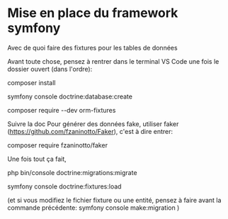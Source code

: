 # Mise en place du framework symfony

Avec de quoi faire des fixtures pour les tables de données

Avant toute chose, pensez à rentrer dans le terminal VS Code une fois le dossier ouvert (dans l'ordre):

composer install

symfony console doctrine:database:create

composer require --dev orm-fixtures

Suivre la doc Pour générer des données fake, utiliser faker (<https://github.com/fzaninotto/Faker>), c'est à dire entrer:

composer require fzaninotto/faker

Une fois tout ça fait,

php bin/console doctrine:migrations:migrate

symfony console doctrine:fixtures:load

(et si vous modifiez le fichier fixture ou une entité, pensez à faire avant la commande précédente:
symfony console make:migration
)
